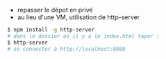 - repasser le dépot en privé
- au lieu d'une VM, utilisation de http-server
```bash
$ npm install -g http-server
# dans le dossier où il y a le index.html taper :
$ http-server
# se connecter à http://localhost:8080
```
